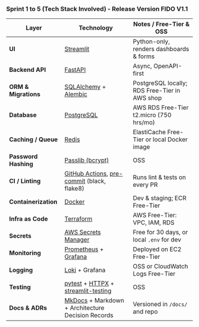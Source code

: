 ### Sprint 1 to 5 (Tech Stack Involved) - Release Version FIDO V1.1

| Layer                | Technology                                                                                                                                        | Notes / Free-Tier & OSS                       |
| -------------------- | ------------------------------------------------------------------------------------------------------------------------------------------------- | --------------------------------------------- |
| **UI**               | [Streamlit](https://streamlit.io/)                                                                                                                | Python-only, renders dashboards & forms       |
| **Backend API**      | [FastAPI](https://fastapi.tiangolo.com/)                                                                                                          | Async, OpenAPI-first                          |
| **ORM & Migrations** | [SQLAlchemy](https://www.sqlalchemy.org/) + [Alembic](https://alembic.sqlalchemy.org/)                                                            | PostgreSQL locally; RDS Free-Tier in AWS shop |
| **Database**         | [PostgreSQL](https://www.postgresql.org/)                                                                                                         | AWS RDS Free-Tier t2.micro (750 hrs/mo)       |
| **Caching / Queue**  | [Redis](https://redis.io/)                                                                                                                        | ElastiCache Free-Tier or local Docker image   |
| **Password Hashing** | [Passlib (bcrypt)](https://passlib.readthedocs.io/)                                                                                               | OSS                                           |
| **CI / Linting**     | [GitHub Actions](https://github.com/features/actions), [pre-commit](https://pre-commit.com/) (black, flake8)                                      | Runs lint & tests on every PR                 |
| **Containerization** | [Docker](https://www.docker.com/)                                                                                                                 | Dev & staging; ECR Free-Tier                  |
| **Infra as Code**    | [Terraform](https://www.terraform.io/)                                                                                                            | AWS Free-Tier: VPC, IAM, RDS                  |
| **Secrets**          | [AWS Secrets Manager](https://aws.amazon.com/secrets-manager/)                                                                                    | Free for 30 days, or local `.env` for dev     |
| **Monitoring**       | [Prometheus](https://prometheus.io/) + [Grafana](https://grafana.com/)                                                                            | Deployed on EC2 Free-Tier                     |
| **Logging**          | [Loki](https://grafana.com/oss/loki/) + Grafana                                                                                                   | OSS or CloudWatch Logs Free-Tier              |
| **Testing**          | [pytest](https://docs.pytest.org/) + [HTTPX](https://www.python-httpx.org/) + [streamlit-testing](https://github.com/streamlit/streamlit-testing) | OSS                                           |
| **Docs & ADRs**      | [MkDocs](https://www.mkdocs.org/) + Markdown + Architecture Decision Records                                                                      | Versioned in `/docs/` and repo                |
